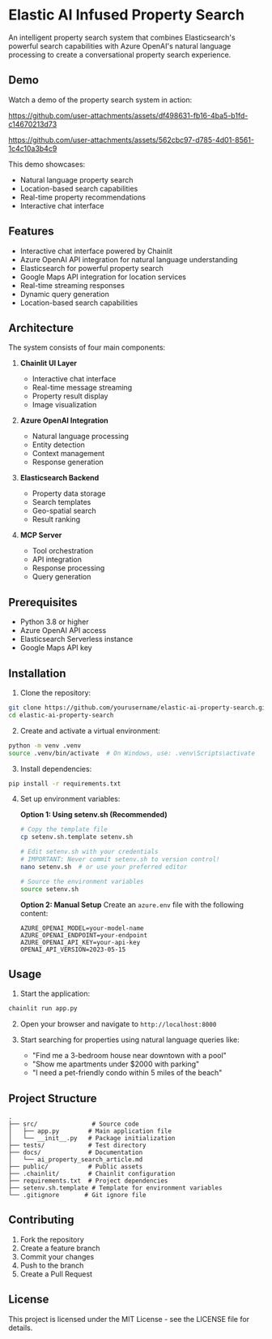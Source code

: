 # Elastic AI Infused Property Search

An intelligent property search system that combines Elasticsearch's powerful search capabilities with Azure OpenAI's natural language processing to create a conversational property search experience.

## Demo




Watch a demo of the property search system in action:

https://github.com/user-attachments/assets/df498631-fb16-4ba5-b1fd-c14670213d73

https://github.com/user-attachments/assets/562cbc97-d785-4d01-8561-1c4c10a3b4c9



This demo showcases:
- Natural language property search
- Location-based search capabilities
- Real-time property recommendations
- Interactive chat interface

## Features

- Interactive chat interface powered by Chainlit
- Azure OpenAI API integration for natural language understanding
- Elasticsearch for powerful property search
- Google Maps API integration for location services
- Real-time streaming responses
- Dynamic query generation
- Location-based search capabilities


## Architecture

The system consists of four main components:

1. **Chainlit UI Layer**
   - Interactive chat interface
   - Real-time message streaming
   - Property result display
   - Image visualization

2. **Azure OpenAI Integration**
   - Natural language processing
   - Entity detection
   - Context management
   - Response generation

3. **Elasticsearch Backend**
   - Property data storage
   - Search templates
   - Geo-spatial search
   - Result ranking

4. **MCP Server**
   - Tool orchestration
   - API integration
   - Response processing
   - Query generation

## Prerequisites

- Python 3.8 or higher
- Azure OpenAI API access
- Elasticsearch Serverless instance
- Google Maps API key

## Installation

1. Clone the repository:
```bash
git clone https://github.com/yourusername/elastic-ai-property-search.git
cd elastic-ai-property-search
```

2. Create and activate a virtual environment:
```bash
python -m venv .venv
source .venv/bin/activate  # On Windows, use: .venv\Scripts\activate
```

3. Install dependencies:
```bash
pip install -r requirements.txt
```

4. Set up environment variables:

   **Option 1: Using setenv.sh (Recommended)**
   ```bash
   # Copy the template file
   cp setenv.sh.template setenv.sh
   
   # Edit setenv.sh with your credentials
   # IMPORTANT: Never commit setenv.sh to version control!
   nano setenv.sh  # or use your preferred editor
   
   # Source the environment variables
   source setenv.sh
   ```

   **Option 2: Manual Setup**
   Create an `azure.env` file with the following content:
   ```env
   AZURE_OPENAI_MODEL=your-model-name
   AZURE_OPENAI_ENDPOINT=your-endpoint
   AZURE_OPENAI_API_KEY=your-api-key
   OPENAI_API_VERSION=2023-05-15
   ```

## Usage

1. Start the application:
```bash
chainlit run app.py
```

2. Open your browser and navigate to `http://localhost:8000`

3. Start searching for properties using natural language queries like:
   - "Find me a 3-bedroom house near downtown with a pool"
   - "Show me apartments under $2000 with parking"
   - "I need a pet-friendly condo within 5 miles of the beach"

## Project Structure

```
.
├── src/               # Source code
│   ├── app.py        # Main application file
│   └── __init__.py   # Package initialization
├── tests/            # Test directory
├── docs/             # Documentation
│   └── ai_property_search_article.md
├── public/           # Public assets
├── .chainlit/        # Chainlit configuration
├── requirements.txt  # Project dependencies
├── setenv.sh.template # Template for environment variables
└── .gitignore       # Git ignore file
```

## Contributing

1. Fork the repository
2. Create a feature branch
3. Commit your changes
4. Push to the branch
5. Create a Pull Request

## License

This project is licensed under the MIT License - see the LICENSE file for details.
